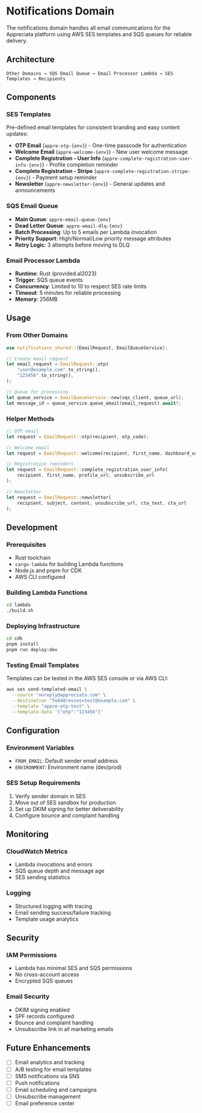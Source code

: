# Notifications Domain

The notifications domain handles all email communications for the Appreciata platform using AWS SES templates and SQS queues for reliable delivery.

## Architecture

```
Other Domains → SQS Email Queue → Email Processor Lambda → SES Templates → Recipients
```

## Components

### SES Templates
Pre-defined email templates for consistent branding and easy content updates:

- **OTP Email** (`appre-otp-{env}`) - One-time passcode for authentication
- **Welcome Email** (`appre-welcome-{env}`) - New user welcome message
- **Complete Registration - User Info** (`appre-complete-registration-user-info-{env}`) - Profile completion reminder
- **Complete Registration - Stripe** (`appre-complete-registration-stripe-{env}`) - Payment setup reminder
- **Newsletter** (`appre-newsletter-{env}`) - General updates and announcements

### SQS Email Queue
- **Main Queue**: `appre-email-queue-{env}`
- **Dead Letter Queue**: `appre-email-dlq-{env}`
- **Batch Processing**: Up to 5 emails per Lambda invocation
- **Priority Support**: High/Normal/Low priority message attributes
- **Retry Logic**: 3 attempts before moving to DLQ

### Email Processor Lambda
- **Runtime**: Rust (provided.al2023)
- **Trigger**: SQS queue events
- **Concurrency**: Limited to 10 to respect SES rate limits
- **Timeout**: 5 minutes for reliable processing
- **Memory**: 256MB

## Usage

### From Other Domains

```rust
use notifications_shared::{EmailRequest, EmailQueueService};

// Create email request
let email_request = EmailRequest::otp(
    "user@example.com".to_string(),
    "123456".to_string(),
);

// Queue for processing
let queue_service = EmailQueueService::new(sqs_client, queue_url);
let message_id = queue_service.queue_email(email_request).await?;
```

### Helper Methods

```rust
// OTP email
let request = EmailRequest::otp(recipient, otp_code);

// Welcome email
let request = EmailRequest::welcome(recipient, first_name, dashboard_url);

// Registration reminders
let request = EmailRequest::complete_registration_user_info(
    recipient, first_name, profile_url, unsubscribe_url
);

// Newsletter
let request = EmailRequest::newsletter(
    recipient, subject, content, unsubscribe_url, cta_text, cta_url
);
```

## Development

### Prerequisites
- Rust toolchain
- `cargo-lambda` for building Lambda functions
- Node.js and pnpm for CDK
- AWS CLI configured

### Building Lambda Functions
```bash
cd lambda
./build.sh
```

### Deploying Infrastructure
```bash
cd cdk
pnpm install
pnpm run deploy:dev
```

### Testing Email Templates
Templates can be tested in the AWS SES console or via AWS CLI:

```bash
aws ses send-templated-email \
  --source "noreply@appreciata.com" \
  --destination "ToAddresses=test@example.com" \
  --template "appre-otp-test" \
  --template-data '{"otp":"123456"}'
```

## Configuration

### Environment Variables
- `FROM_EMAIL`: Default sender email address
- `ENVIRONMENT`: Environment name (dev/prod)

### SES Setup Requirements
1. Verify sender domain in SES
2. Move out of SES sandbox for production
3. Set up DKIM signing for better deliverability
4. Configure bounce and complaint handling

## Monitoring

### CloudWatch Metrics
- Lambda invocations and errors
- SQS queue depth and message age
- SES sending statistics

### Logging
- Structured logging with tracing
- Email sending success/failure tracking
- Template usage analytics

## Security

### IAM Permissions
- Lambda has minimal SES and SQS permissions
- No cross-account access
- Encrypted SQS queues

### Email Security
- DKIM signing enabled
- SPF records configured
- Bounce and complaint handling
- Unsubscribe link in all marketing emails

## Future Enhancements

- [ ] Email analytics and tracking
- [ ] A/B testing for email templates
- [ ] SMS notifications via SNS
- [ ] Push notifications
- [ ] Email scheduling and campaigns
- [ ] Unsubscribe management
- [ ] Email preference center